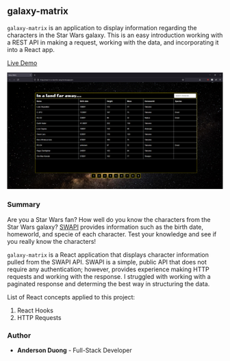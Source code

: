 ## galaxy-matrix

`galaxy-matrix` is an application to display information regarding the characters in the Star Wars galaxy. This is an easy introduction working with a REST API in making a request, working with the data, and incorporating it into a React app.

[Live Demo](https://react-budget-buddy.herokuapp.com/)

![demo-screenshot](./demo-screenshot.png)

### Summary

Are you a Star Wars fan? How well do you know the characters from the Star Wars galaxy? [SWAPI](https://swapi.dev/) provides information such as the birth date, homeworld, and specie of each character. Test your knowledge and see if you really know the characters!

`galaxy-matrix` is a React application that displays character information pulled from the SWAPI API. SWAPI is a simple, public API that does not require any authentication; however, provides experience making HTTP requests and working with the response. I struggled with working with a paginated response and determing the best way in structuring the data.

List of React concepts applied to this project:
1. React Hooks
2. HTTP Requests

### Author

* **Anderson Duong** - Full-Stack Developer